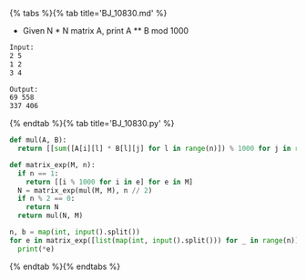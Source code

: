 {% tabs %}{% tab title='BJ_10830.md' %}

* Given N * N matrix A, print A ** B mod 1000

```txt
Input:
2 5
1 2
3 4

Output:
69 558
337 406
```

{% endtab %}{% tab title='BJ_10830.py' %}

```py
def mul(A, B):
  return [[sum([A[i][l] * B[l][j] for l in range(n)]) % 1000 for j in range(n)] for i in range(n)]

def matrix_exp(M, n):
  if n == 1:
    return [[i % 1000 for i in e] for e in M]
  N = matrix_exp(mul(M, M), n // 2)
  if n % 2 == 0:
    return N
  return mul(N, M)

n, b = map(int, input().split())
for e in matrix_exp([list(map(int, input().split())) for _ in range(n)], b):
  print(*e)
```

{% endtab %}{% endtabs %}
